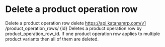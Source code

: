 # Delete a product operation row

Delete a product operation row delete https://api.katanamrp.com/v1
/product_operation_rows/ {id} Deletes a product operation row by
product_operation_row_id. If one product operation row applies to multiple product
variants then all of them are deleted.
